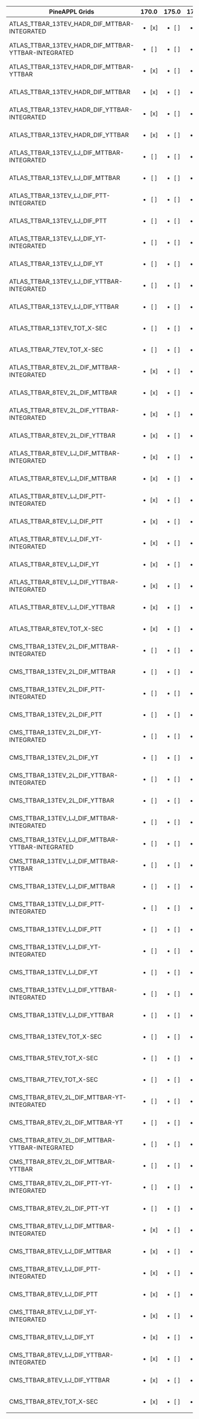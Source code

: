 | **PineAPPL Grids**                                               |         **170.0**          | **175.0**                  | **172.5**                  |
|------------------------------------------------------------------|:--------------------------:|----------------------------|----------------------------|
| ATLAS_TTBAR_13TEV_HADR_DIF_MTTBAR-INTEGRATED        |  <ul><li>  [x] </li></ul>  | <ul><li>    [ ] </li></ul> | <ul><li>    [ ] </li></ul> |
| ATLAS_TTBAR_13TEV_HADR_DIF_MTTBAR-YTTBAR-INTEGRATED | <ul><li>    [ ] </li></ul> | <ul><li>    [ ] </li></ul> | <ul><li>    [ ] </li></ul> |
| ATLAS_TTBAR_13TEV_HADR_DIF_MTTBAR-YTTBAR            | <ul><li>    [x] </li></ul> | <ul><li>    [ ] </li></ul> | <ul><li>    [ ] </li></ul> |
| ATLAS_TTBAR_13TEV_HADR_DIF_MTTBAR                   | <ul><li>    [x] </li></ul> | <ul><li>    [ ] </li></ul> | <ul><li>    [ ] </li></ul> |
| ATLAS_TTBAR_13TEV_HADR_DIF_YTTBAR-INTEGRATED        | <ul><li>    [x] </li></ul> | <ul><li>    [ ] </li></ul> | <ul><li>    [ ] </li></ul> |
| ATLAS_TTBAR_13TEV_HADR_DIF_YTTBAR                   | <ul><li>    [x] </li></ul> | <ul><li>    [ ] </li></ul> | <ul><li>    [ ] </li></ul> |
| ATLAS_TTBAR_13TEV_LJ_DIF_MTTBAR-INTEGRATED          | <ul><li>    [ ] </li></ul> | <ul><li>    [ ] </li></ul> | <ul><li>    [ ] </li></ul> |
| ATLAS_TTBAR_13TEV_LJ_DIF_MTTBAR                     | <ul><li>    [ ] </li></ul> | <ul><li>    [ ] </li></ul> | <ul><li>    [ ] </li></ul> |
| ATLAS_TTBAR_13TEV_LJ_DIF_PTT-INTEGRATED             | <ul><li>    [ ] </li></ul> | <ul><li>    [ ] </li></ul> | <ul><li>    [ ] </li></ul> |
| ATLAS_TTBAR_13TEV_LJ_DIF_PTT                        | <ul><li>    [ ] </li></ul> | <ul><li>    [ ] </li></ul> | <ul><li>    [ ] </li></ul> |
| ATLAS_TTBAR_13TEV_LJ_DIF_YT-INTEGRATED              | <ul><li>    [ ] </li></ul> | <ul><li>    [ ] </li></ul> | <ul><li>    [ ] </li></ul> |
| ATLAS_TTBAR_13TEV_LJ_DIF_YT                         | <ul><li>    [ ] </li></ul> | <ul><li>    [ ] </li></ul> | <ul><li>    [ ] </li></ul> |
| ATLAS_TTBAR_13TEV_LJ_DIF_YTTBAR-INTEGRATED          | <ul><li>    [ ] </li></ul> | <ul><li>    [ ] </li></ul> | <ul><li>    [ ] </li></ul> |
| ATLAS_TTBAR_13TEV_LJ_DIF_YTTBAR                     | <ul><li>    [ ] </li></ul> | <ul><li>    [ ] </li></ul> | <ul><li>    [ ] </li></ul> |
| ATLAS_TTBAR_13TEV_TOT_X-SEC                         | <ul><li>    [ ] </li></ul> | <ul><li>    [ ] </li></ul> | <ul><li>    [ ] </li></ul> |
| ATLAS_TTBAR_7TEV_TOT_X-SEC                          | <ul><li>    [ ] </li></ul> | <ul><li>    [ ] </li></ul> | <ul><li>    [ ] </li></ul> |
| ATLAS_TTBAR_8TEV_2L_DIF_MTTBAR-INTEGRATED           | <ul><li>    [x] </li></ul> | <ul><li>    [ ] </li></ul> | <ul><li>    [ ] </li></ul> |
| ATLAS_TTBAR_8TEV_2L_DIF_MTTBAR                      | <ul><li>    [x] </li></ul> | <ul><li>    [ ] </li></ul> | <ul><li>    [ ] </li></ul> |
| ATLAS_TTBAR_8TEV_2L_DIF_YTTBAR-INTEGRATED           | <ul><li>    [x] </li></ul> | <ul><li>    [ ] </li></ul> | <ul><li>    [ ] </li></ul> |
| ATLAS_TTBAR_8TEV_2L_DIF_YTTBAR                      | <ul><li>    [x] </li></ul> | <ul><li>    [ ] </li></ul> | <ul><li>    [ ] </li></ul> |
| ATLAS_TTBAR_8TEV_LJ_DIF_MTTBAR-INTEGRATED           | <ul><li>    [x] </li></ul> | <ul><li>    [ ] </li></ul> | <ul><li>    [ ] </li></ul> |
| ATLAS_TTBAR_8TEV_LJ_DIF_MTTBAR                      | <ul><li>    [x] </li></ul> | <ul><li>    [ ] </li></ul> | <ul><li>    [ ] </li></ul> |
| ATLAS_TTBAR_8TEV_LJ_DIF_PTT-INTEGRATED              | <ul><li>    [x] </li></ul> | <ul><li>    [ ] </li></ul> | <ul><li>    [ ] </li></ul> |
| ATLAS_TTBAR_8TEV_LJ_DIF_PTT                         | <ul><li>    [x] </li></ul> | <ul><li>    [ ] </li></ul> | <ul><li>    [ ] </li></ul> |
| ATLAS_TTBAR_8TEV_LJ_DIF_YT-INTEGRATED               | <ul><li>    [x] </li></ul> | <ul><li>    [ ] </li></ul> | <ul><li>    [ ] </li></ul> |
| ATLAS_TTBAR_8TEV_LJ_DIF_YT                          | <ul><li>    [x] </li></ul> | <ul><li>    [ ] </li></ul> | <ul><li>    [ ] </li></ul> |
| ATLAS_TTBAR_8TEV_LJ_DIF_YTTBAR-INTEGRATED           | <ul><li>    [x] </li></ul> | <ul><li>    [ ] </li></ul> | <ul><li>    [ ] </li></ul> |
| ATLAS_TTBAR_8TEV_LJ_DIF_YTTBAR                      | <ul><li>    [x] </li></ul> | <ul><li>    [ ] </li></ul> | <ul><li>    [ ] </li></ul> |
| ATLAS_TTBAR_8TEV_TOT_X-SEC                          | <ul><li>    [x] </li></ul> | <ul><li>    [ ] </li></ul> | <ul><li>    [ ] </li></ul> |
| CMS_TTBAR_13TEV_2L_DIF_MTTBAR-INTEGRATED            | <ul><li>    [ ] </li></ul> | <ul><li>    [ ] </li></ul> | <ul><li>    [ ] </li></ul> |
| CMS_TTBAR_13TEV_2L_DIF_MTTBAR                       | <ul><li>    [ ] </li></ul> | <ul><li>    [ ] </li></ul> | <ul><li>    [ ] </li></ul> |
| CMS_TTBAR_13TEV_2L_DIF_PTT-INTEGRATED               | <ul><li>    [ ] </li></ul> | <ul><li>    [ ] </li></ul> | <ul><li>    [ ] </li></ul> |
| CMS_TTBAR_13TEV_2L_DIF_PTT                          | <ul><li>    [ ] </li></ul> | <ul><li>    [ ] </li></ul> | <ul><li>    [ ] </li></ul> |
| CMS_TTBAR_13TEV_2L_DIF_YT-INTEGRATED                | <ul><li>    [ ] </li></ul> | <ul><li>    [ ] </li></ul> | <ul><li>    [ ] </li></ul> |
| CMS_TTBAR_13TEV_2L_DIF_YT                           | <ul><li>    [ ] </li></ul> | <ul><li>    [ ] </li></ul> | <ul><li>    [ ] </li></ul> |
| CMS_TTBAR_13TEV_2L_DIF_YTTBAR-INTEGRATED            | <ul><li>    [ ] </li></ul> | <ul><li>    [ ] </li></ul> | <ul><li>    [ ] </li></ul> |
| CMS_TTBAR_13TEV_2L_DIF_YTTBAR                       | <ul><li>    [ ] </li></ul> | <ul><li>    [ ] </li></ul> | <ul><li>    [ ] </li></ul> |
| CMS_TTBAR_13TEV_LJ_DIF_MTTBAR-INTEGRATED            | <ul><li>    [ ] </li></ul> | <ul><li>    [ ] </li></ul> | <ul><li>    [ ] </li></ul> |
| CMS_TTBAR_13TEV_LJ_DIF_MTTBAR-YTTBAR-INTEGRATED     | <ul><li>    [ ] </li></ul> | <ul><li>    [ ] </li></ul> | <ul><li>    [ ] </li></ul> |
| CMS_TTBAR_13TEV_LJ_DIF_MTTBAR-YTTBAR                | <ul><li>    [ ] </li></ul> | <ul><li>    [ ] </li></ul> | <ul><li>    [ ] </li></ul> |
| CMS_TTBAR_13TEV_LJ_DIF_MTTBAR                       | <ul><li>    [ ] </li></ul> | <ul><li>    [ ] </li></ul> | <ul><li>    [ ] </li></ul> |
| CMS_TTBAR_13TEV_LJ_DIF_PTT-INTEGRATED               | <ul><li>    [ ] </li></ul> | <ul><li>    [ ] </li></ul> | <ul><li>    [ ] </li></ul> |
| CMS_TTBAR_13TEV_LJ_DIF_PTT                          | <ul><li>    [ ] </li></ul> | <ul><li>    [ ] </li></ul> | <ul><li>    [ ] </li></ul> |
| CMS_TTBAR_13TEV_LJ_DIF_YT-INTEGRATED                | <ul><li>    [ ] </li></ul> | <ul><li>    [ ] </li></ul> | <ul><li>    [ ] </li></ul> |
| CMS_TTBAR_13TEV_LJ_DIF_YT                           | <ul><li>    [ ] </li></ul> | <ul><li>    [ ] </li></ul> | <ul><li>    [ ] </li></ul> |
| CMS_TTBAR_13TEV_LJ_DIF_YTTBAR-INTEGRATED            | <ul><li>    [ ] </li></ul> | <ul><li>    [ ] </li></ul> | <ul><li>    [ ] </li></ul> |
| CMS_TTBAR_13TEV_LJ_DIF_YTTBAR                       | <ul><li>    [ ] </li></ul> | <ul><li>    [ ] </li></ul> | <ul><li>    [ ] </li></ul> |
| CMS_TTBAR_13TEV_TOT_X-SEC                           | <ul><li>    [ ] </li></ul> | <ul><li>    [ ] </li></ul> | <ul><li>    [ ] </li></ul> |
| CMS_TTBAR_5TEV_TOT_X-SEC                            | <ul><li>    [ ] </li></ul> | <ul><li>    [ ] </li></ul> | <ul><li>    [ ] </li></ul> |
| CMS_TTBAR_7TEV_TOT_X-SEC                            | <ul><li>    [ ] </li></ul> | <ul><li>    [ ] </li></ul> | <ul><li>    [ ] </li></ul> |
| CMS_TTBAR_8TEV_2L_DIF_MTTBAR-YT-INTEGRATED          | <ul><li>    [ ] </li></ul> | <ul><li>    [ ] </li></ul> | <ul><li>    [ ] </li></ul> |
| CMS_TTBAR_8TEV_2L_DIF_MTTBAR-YT                     | <ul><li>    [ ] </li></ul> | <ul><li>    [ ] </li></ul> | <ul><li>    [ ] </li></ul> |
| CMS_TTBAR_8TEV_2L_DIF_MTTBAR-YTTBAR-INTEGRATED      | <ul><li>    [ ] </li></ul> | <ul><li>    [ ] </li></ul> | <ul><li>    [ ] </li></ul> |
| CMS_TTBAR_8TEV_2L_DIF_MTTBAR-YTTBAR                 | <ul><li>    [ ] </li></ul> | <ul><li>    [ ] </li></ul> | <ul><li>    [ ] </li></ul> |
| CMS_TTBAR_8TEV_2L_DIF_PTT-YT-INTEGRATED             | <ul><li>    [ ] </li></ul> | <ul><li>    [ ] </li></ul> | <ul><li>    [ ] </li></ul> |
| CMS_TTBAR_8TEV_2L_DIF_PTT-YT                        | <ul><li>    [ ] </li></ul> | <ul><li>    [ ] </li></ul> | <ul><li>    [ ] </li></ul> |
| CMS_TTBAR_8TEV_LJ_DIF_MTTBAR-INTEGRATED             | <ul><li>    [x] </li></ul> | <ul><li>    [ ] </li></ul> | <ul><li>    [ ] </li></ul> |
| CMS_TTBAR_8TEV_LJ_DIF_MTTBAR                        | <ul><li>    [x] </li></ul> | <ul><li>    [ ] </li></ul> | <ul><li>    [ ] </li></ul> |
| CMS_TTBAR_8TEV_LJ_DIF_PTT-INTEGRATED                | <ul><li>    [x] </li></ul> | <ul><li>    [ ] </li></ul> | <ul><li>    [ ] </li></ul> |
| CMS_TTBAR_8TEV_LJ_DIF_PTT                           | <ul><li>    [x] </li></ul> | <ul><li>    [ ] </li></ul> | <ul><li>    [ ] </li></ul> |
| CMS_TTBAR_8TEV_LJ_DIF_YT-INTEGRATED                 | <ul><li>    [x] </li></ul> | <ul><li>    [ ] </li></ul> | <ul><li>    [ ] </li></ul> |
| CMS_TTBAR_8TEV_LJ_DIF_YT                            | <ul><li>    [x] </li></ul> | <ul><li>    [ ] </li></ul> | <ul><li>    [ ] </li></ul> |
| CMS_TTBAR_8TEV_LJ_DIF_YTTBAR-INTEGRATED             | <ul><li>    [x] </li></ul> | <ul><li>    [ ] </li></ul> | <ul><li>    [ ] </li></ul> |
| CMS_TTBAR_8TEV_LJ_DIF_YTTBAR                        | <ul><li>    [x] </li></ul> | <ul><li>    [ ] </li></ul> | <ul><li>    [ ] </li></ul> |
| CMS_TTBAR_8TEV_TOT_X-SEC                            | <ul><li>    [x] </li></ul> | <ul><li>    [ ] </li></ul> | <ul><li>    [ ] </li></ul> |

